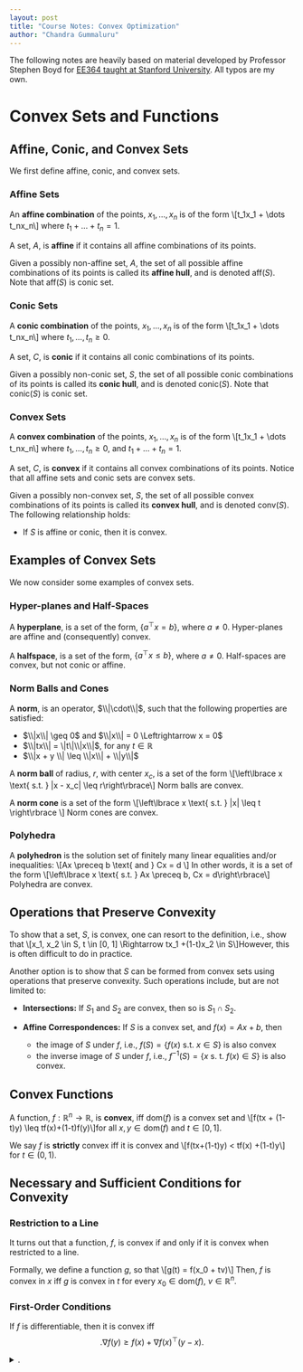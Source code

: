 ```yaml
---
layout: post
title: "Course Notes: Convex Optimization"
author: "Chandra Gummaluru"
---
```


The following notes are heavily based on material developed by Professor Stephen Boyd for [EE364 taught at Stanford University](http://web.stanford.edu/class/ee364a/lectures.html). All typos are my own.

# Convex Sets and Functions

## Affine, Conic, and Convex Sets
We first define affine, conic, and convex sets.

### Affine Sets
An **affine combination** of the points, $x_1, \dots, x_n$ is of the form
\\[t_1x_1 + \dots t_nx_n\\] where $t_1 + \dots + t_n = 1$.

A set, $A$, is **affine** if it contains all affine combinations of its points.

Given a possibly non-affine set, $A$, the set of all possible affine combinations of its points is called its **affine hull**, and is denoted $\text{aff}(S)$. Note that $\text{aff}(S)$ is conic set. 


### Conic Sets
A **conic combination** of the points, $x_1, \dots, x_n$ is of the form
\\[t_1x_1 + \dots t_nx_n\\] where $t_1,\dots,t_n \geq 0$.

A set, $C$, is **conic** if it contains all conic combinations of its points.

Given a possibly non-conic set, $S$, the set of all possible conic combinations of its points is called its **conic hull**, and is denoted $\text{conic}(S)$. Note that $\text{conic}(S)$ is conic set. 

### Convex Sets
A **convex combination** of the points, $x_1, \dots, x_n$ is of the form
\\[t_1x_1 + \dots t_nx_n\\] where $t_1,\dots,t_n \geq 0$, and $t_1 + \dots +t_n = 1$.

A set, $C$, is **convex** if it contains all convex combinations of its points. Notice that all affine sets and conic sets are convex sets.

Given a possibly non-convex set, $S$, the set of all possible convex combinations of its points is called its **convex hull**, and is denoted $\text{conv}(S)$. The following relationship holds:

 - If $S$ is affine or conic, then it is convex.

## Examples of Convex Sets
We now consider some examples of convex sets.
### Hyper-planes and Half-Spaces
A **hyperplane**, is a set of the form, $\left\lbrace a^{\top}x = b \right\rbrace$, where $a \neq 0$. Hyper-planes are affine and (consequently) convex.

A **halfspace**, is a set of the form, $\left\lbrace a^{\top}x \leq b \right\rbrace$, where $a \neq 0$. Half-spaces are convex, but not conic or affine.

### Norm Balls and Cones
A **norm**, is an operator, $\\|\cdot\\|$, such that the following properties are satisfied:

 - $\\|x\\| \geq 0$ and $\\|x\\| = 0 \Leftrightarrow x = 0$
 - $\\|tx\\| = \|t\|\\|x\\|$, for any $t \in \mathbb{R}$
 - $\\|x + y \\| \leq \\|x\\| + \\|y\\|$

A **norm ball** of radius, $r$, with center $x_c$, is a set of the form
\\[\left\lbrace x \text{ s.t. } \|x - x_c\| \leq r\right\rbrace\\] Norm balls are convex.

A **norm cone** is a set of the form
\\[\left\lbrace x \text{ s.t. } \|x\| \leq t \right\rbrace \\] Norm cones are convex.

### Polyhedra
A **polyhedron** is the solution set of finitely many linear equalities and/or inequalities:
\\[Ax \preceq b \text{ and } Cx = d \\] In other words, it is a set of the form
\\[\left\lbrace x \text{ s.t. } Ax \preceq b, Cx = d\right\rbrace\\]
Polyhedra are convex.

## Operations that Preserve Convexity
To show that a set, $S$, is convex, one can resort to the definition, i.e., show that
\\[x_1, x_2 \in S, t \in [0, 1] \Rightarrow tx_1 +(1-t)x_2 \in S\\]However, this is often difficult to do in practice.

Another option is to show that $S$ can be formed from convex sets using operations that preserve convexity. Such operations include, but are not limited to:

 - **Intersections:** If $S_1$ and $S_2$ are convex, then so is $S_1 \cap S_2$.
 
 - **Affine Correspondences:** If $S$ is a convex set, and $f(x) = Ax+ b$, then
   - the image of $S$ under $f$, i.e., $f(S) = \left\lbrace f(x) \text{ s.t. } x \in S \right\rbrace$ is also convex
   - the inverse image of $S$ under $f$, i.e., $f^{-1}(S) = \left\lbrace x \text{ s. t. } f(x) \in S \right\rbrace$ is also convex.

## Convex Functions
A function, $f: \mathbb{R}^n \rightarrow \mathbb{R}$, is **convex**, iff $\text{dom}(f)$ is a convex set and
\\[f(tx + (1-t)y) \leq tf(x)+(1-t)f(y)\\]for all $x, y \in \text{dom}(f)$ and $t \in [0,1]$.

We say $f$ is **strictly** convex iff it is convex and
\\[f(tx+(1-t)y) < tf(x) +(1-t)y\\]
for $t \in (0,1)$.

## Necessary and Sufficient Conditions for Convexity

### Restriction to a Line
It turns out that a function, $f$, is convex if and only if it is convex when restricted to a line.

Formally, we define a function $g$, so that
\\[g(t) = f(x_0 + tv)\\]
Then, $f$ is convex in $x$ iff $g$ is convex in $t$ for every $x_0 \in \text{dom}(f)$, $v \in \mathbb{R}^n$.

### First-Order Conditions
If $f$ is differentiable, then it is convex iff
$$. \nabla f(y) \geq f(x) + \nabla f(x)^{\top}(y-x) .$$

<details>
 <summary><strong?See proof</strong>.</summary>
<p>
Let $g(t) = f(x_0 + tv)$. Then $f$ is convex if and only if $g$ is convex for all $v \in \mathbb{R}$, $x_0 \in \textrm{Dom}(f)$, where we restrict the domain of $t$ so that $x_0 + tv \in \textrm{Dom}(f)$.<br><br>

$\Rightarrow$: Since $g$ is a scalar function of $t$, if it is convex, then

\[\underbrace{g(t) \geq g(0) + g'(0)t, \forall t}_{*}.\]

We compute

\[g'(0) = \left.\frac{d}{dt}g(t)\right\rvert_{t=0} = \nabla f^{\top} \left(\left.x_0 + tv\right\rvert_{t=0}\right)v = \nabla f^{\top}(x_0)v.\]

Making the appropriate substitutions for $g$ and $g'(0)$ into $*$ we get

\[f(x_0+tv) \geq f(x_0) + \nabla f^{\top}(x_0)tv.\]

Finally, we let $x = x_0 + tv$ and conclude that

\[f(x) \geq f(x_0) + \nabla f^{\top}(x_0)(x-x_0)\]

as desired.<br><br>
$\Leftarrow$: Now assume $f(x) \geq f(x_0) + \nabla f^{\top}(x_0)(x-x_0)$.<br>

Assume $x$ lies on an arbitrary line, $x = tu + (1-t)v$, where $u, v \in \textrm{Dom}(f)$. Let $t_0$ be chosen so that $x_0 = t_0u + (1-t_0)v$. <br>

Making the appropriate substitutions, we have
\[\begin{aligned}

f\left(tu + (1-t)v\right) &\geq f\left(t_0u + (1-t_0)v\right) \\ &+ \nabla f^{\top}\left(t_0u + (1-t_0)v\right)\left(tu + (1-t)v - t_0u - (1-t_0)v\right)

\end{aligned}\]

$\begin{aligned}

&= f\left(t_0u + (1-t_0)v\right) + \nabla f^{\top}\left(t_0u + (1-t_0)v\right)\left((t - t_0)u - (t-t_0)v\right) \\

&= f\left(t_0u + (1-t_0)v\right) + \nabla f^{\top}\left(t_0u + (1-t_0)v\right)\left((t - t_0)(u - v)\right)(**).

\end{aligned}$<br>
Let $g(t) = f\left(tu + (1-t)v\right)$. Then, we compute
\[g'(t) = \nabla f\left(tu + (1-t)v\right)(u-v).\]
Substituting $g$ and $g'$ into $**$, we obtain
\[g(t) \geq g(t_0) + g'(t_0)(t-t_0),\]
which means that $g$ is convex on the line defined by $u$ and $v$. Since $u$ and $v$ are arbitrary, it follows that $g$ is convex on any line through $\textrm{Dom}(f)$. Therefore, we conclude that $f$ is also convex.
</p>
</details>
